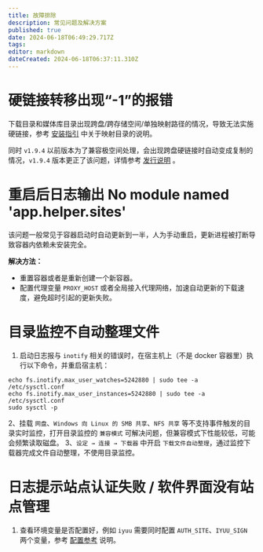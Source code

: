```yaml
---
title: 故障排除
description: 常见问题及解决方案
published: true
date: 2024-06-18T06:49:29.717Z
tags: 
editor: markdown
dateCreated: 2024-06-18T06:37:11.310Z
---
```


# 硬链接转移出现“-1”的报错

下载目录和媒体库目录出现跨盘/跨存储空间/单独映射路径的情况，导致无法实施硬链接，参考 [安装指引](/install) 中关于映射目录的说明。

同时 `v1.9.4` 以前版本为了兼容极空间处理，会出现跨盘硬链接时自动变成复制的情况，`v1.9.4` 版本更正了该问题，详情参考 [发行说明](/release) 。


# 重启后日志输出 No module named 'app.helper.sites'

该问题一般常见于容器启动时自动更新到一半，人为手动重启，更新进程被打断导致容器内依赖未安装完全。

**解决方法：**

- 重置容器或者是重新创建一个新容器。
- 配置代理变量 `PROXY_HOST` 或者全局接入代理网络，加速自动更新的下载速度，避免超时引起的更新失败。


# 目录监控不自动整理文件

1. 启动日志报与 `inotify` 相关的错误时，在宿主机上（不是 docker 容器里）执行以下命令，并重启宿主机：

```shell
echo fs.inotify.max_user_watches=5242880 | sudo tee -a /etc/sysctl.conf
echo fs.inotify.max_user_instances=5242880 | sudo tee -a /etc/sysctl.conf
sudo sysctl -p
```

2、挂载 `网盘`、`Windows 向 Linux 的 SMB 共享`、`NFS 共享` 等不支持事件触发的目录实时监控，打开目录监控的 `兼容模式` 可解决问题，但兼容模式下性能较低，可能会频繁读取磁盘。
3、`设定 → 连接 → 下载器` 中开启 `下载文件自动整理`，通过监控下载器完成文件自动整理，不使用目录监控。

# 日志提示站点认证失败 / 软件界面没有站点管理

1. 查看环境变量是否配置好，例如 `iyuu` 需要同时配置 `AUTH_SITE`、`IYUU_SIGN` 两个变量，参考 [配置参考](/configuration) 说明。